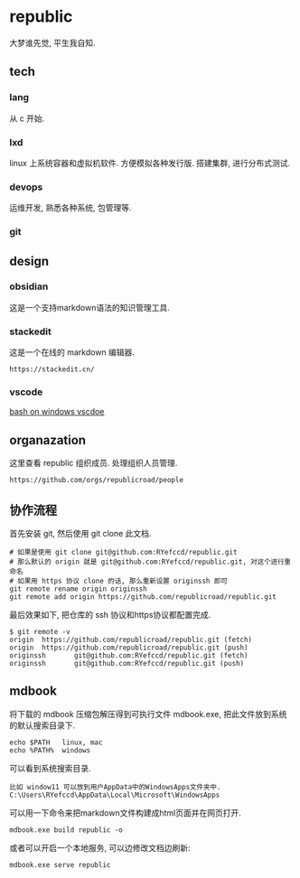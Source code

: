 # republic
大梦谁先觉, 平生我自知.


## tech


### lang

从 c 开始.

### lxd

linux 上系统容器和虚拟机软件. 方便模拟各种发行版. 搭建集群, 进行分布式测试.


### devops

运维开发, 熟悉各种系统, 包管理等.


### git


## design

### obsidian

这是一个支持markdown语法的知识管理工具.

### stackedit

这是一个在线的 markdown 编辑器.

	https://stackedit.cn/


### vscode

[bash on windows vscdoe](https://stackoverflow.com/a/50159674)



##  organazation

这里查看 republic 组织成员. 处理组织人员管理.

	https://github.com/orgs/republicroad/people


## 协作流程

首先安装 git, 然后使用 git clone 此文档.

	# 如果是使用 git clone git@github.com:RYefccd/republic.git 
	# 那么默认的 origin 就是 git@github.com:RYefccd/republic.git, 对这个进行重命名
	# 如果用 https 协议 clone 的话, 那么重新设置 originssh 即可
	git remote rename origin originssh
	git remote add origin https://github.com/republicroad/republic.git

最后效果如下, 把仓库的 ssh 协议和https协议都配置完成.
```shell
$ git remote -v
origin  https://github.com/republicroad/republic.git (fetch)
origin  https://github.com/republicroad/republic.git (push)
originssh       git@github.com:RYefccd/republic.git (fetch)
originssh       git@github.com:RYefccd/republic.git (push)
```


## mdbook

将下载的 mdbook 压缩包解压得到可执行文件 mdbook.exe, 把此文件放到系统的默认搜索目录下.

	echo $PATH   linux, mac
	echo %PATH%  windows

可以看到系统搜索目录.

	比如 window11 可以放到用户AppData中的WindowsApps文件夹中.
	C:\Users\RYefccd\AppData\Local\Microsoft\WindowsApps

可以用一下命令来把markdown文件构建成html页面并在网页打开.

	mdbook.exe build republic -o

或者可以开启一个本地服务, 可以边修改文档边刷新:

	mdbook.exe serve republic